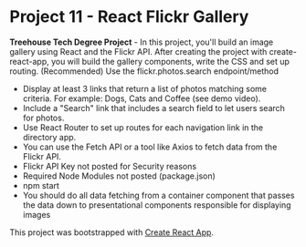 # Project 11 - React Flickr Gallery

**Treehouse Tech Degree Project** - In this project, you'll build an image gallery using React and the Flickr API. After creating the project with create-react-app, you will build the gallery components, write the CSS and set up routing.
(Recommended) Use the flickr.photos.search endpoint/method

- Display at least 3 links that return a list of photos matching some criteria. For example: Dogs, Cats and Coffee (see demo video).
- Include a "Search" link that includes a search field to let users search for photos.
- Use React Router to set up routes for each navigation link in the directory app.
- You can use the Fetch API or a tool like Axios to fetch data from the Flickr API.
- Flickr API Key not posted for Security reasons
- Required Node Modules not posted (package.json)
- npm start
- You should do all data fetching from a container component that passes the data down to presentational components responsible for displaying images

This project was bootstrapped with [Create React App](https://github.com/facebookincubator/create-react-app).
